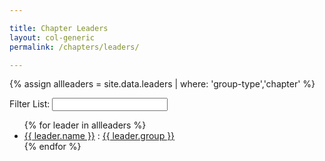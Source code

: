 ```yaml
---

title: Chapter Leaders
layout: col-generic
permalink: /chapters/leaders/

---
```


{% assign allleaders = site.data.leaders | where: 'group-type','chapter' %}
<p>
<div>
<label for='leaders-filter'>Filter List:</label>
<input type='text' id='leaders-filter'>
</div>
<section id='leaders-list'>
<ul>
  {% for leader in allleaders %}
  <li><a href='{{ leader.email | replace: "mailto://", "mailto:" }}' target="_blank">{{ leader.name }}</a> : <a href='{{ leader.group_url }}'>{{ leader.group }}</a></li>
  {% endfor %}
</ul>
</section>

<script type='text/javascript'>
    var all = "{{ allleaders | jsonify | replace: '"', '\"' }}";
    var leaders = JSON.parse(all);
     
    $("#leaders-filter").keyup(function(e) {
     var code = e.keyCode ? e.keyCode : e.which;
     
     if (code == 13) {  // Enter keycode
         var filter = $('#leaders-filter').val();
         filter = filter.toLowerCase();
         var fleaders = []; 
         
          for(i = 0; i < leaders.length; i++){
            var group = leaders[i].group.toLowerCase();
            var email = leaders[i].email.toLowerCase();
            var name = leaders[i].name.toLowerCase();
            if(group.indexOf(filter) > -1 || email.indexOf(filter) > -1 || name.indexOf(filter) > -1)
            {
               fleaders.push(leaders[i]);
            }
          }
         var html = "<ul>";
         for(i = 0; i < fleaders.length; i++){
            html += "<li><a href='" + fleaders[i].email + "' target=\"_blank\">" + fleaders[i].name + "</a>:<a href='" + fleaders[i].group_url + "'</a>" + fleaders[i].group + "</li>";
         }
         html += "</ul>";
         $('#leaders-list').html(html);
       }
   });
</script>
